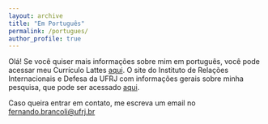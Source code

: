 ```yaml
---
layout: archive
title: "Em Português"
permalink: /portugues/
author_profile: true
---
```



Olá! Se você quiser mais informações sobre mim em português, você pode acessar meu Currículo Lattes [aqui](http://lattes.cnpq.br/3406943273224326). O site do Instituto de Relações Internacionais e Defesa da UFRJ com informações gerais sobre minha pesquisa, que pode ser acessado [aqui](https://irid.ufrj.br/). 

Caso queira entrar em contato, me escreva um email no fernando.brancoli@ufrj.br
